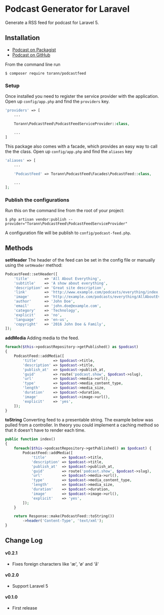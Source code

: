 # Podcast Generator for Laravel

Generate a RSS feed for podcast for Laravel 5.

## Installation

- [Podcast on Packagist](https://packagist.org/packages/torann/podcastfeed)
- [Podcast on GitHub](https://github.com/torann/podcastfeed)


From the command line run

```
$ composer require torann/podcastfeed
```

### Setup

Once installed you need to register the service provider with the application. Open up `config/app.php` and find the `providers` key.

```php
'providers' => [
    ...

    Torann\PodcastFeed\PodcastFeedServiceProvider::class,

    ...
]
```

This package also comes with a facade, which provides an easy way to call the the class. Open up `config/app.php` and find the `aliases` key

```php
'aliases' => [
    ...

    'PodcastFeed' => Torann\PodcastFeed\Facades\PodcastFeed::class,

    ...
];
```

### Publish the configurations

Run this on the command line from the root of your project:

```
$ php artisan vendor:publish --provider="Torann\PodcastFeed\PodcastFeedServiceProvider"
```

A configuration file will be publish to `config/podcast-feed.php`.

## Methods

**setHeader**
The header of the feed can be set in the config file or manually using the `setHeader` method:

```php
PodcastFeed::setHeader([
    'title'       => 'All About Everything',
    'subtitle'    => 'A show about everything',
    'description' => 'Great site description',
    'link'        => 'http://www.example.com/podcasts/everything/index.html',
    'image'       => 'http://example.com/podcasts/everything/AllAboutEverything.jpg',
    'author'      => 'John Doe',
    'email'       => 'john.doe@example.com',
    'category'    => 'Technology',
    'explicit'    => 'no',
    'language'    => 'en-us',
    'copyright'   => '2016 John Doe & Family',
]);
```

**addMedia**
Adding media to the feed.

```php
foreach($this->podcastRepository->getPublished() as $podcast)
{
    PodcastFeed::addMedia([
        'title'       => $podcast->title,
        'description' => $podcast->title,
        'publish_at'  => $podcast->publish_at,
        'guid'        => route('podcast.show', $podcast->slug),
        'url'         => $podcast->media->url(),
        'type'        => $podcast->media_content_type,
        'length'      => $podcast->media_size,
        'duration'    => $podcast->duration,
        'image'       => $podcast->image->url(),
        'explicit'    => 'yes',
    ]);
}
```

**toString**
Converting feed to a presentable string. The example below was pulled from a controller. In theory you could implement a caching method so that it doesn't have to render each time.

```php
public function index()
{
    foreach($this->podcastRepository->getPublished() as $podcast) {
        PodcastFeed::addMedia([
            'title'       => $podcast->title,
            'description' => $podcast->title,
            'publish_at'  => $podcast->publish_at,
            'guid'        => route('podcast.show', $podcast->slug),
            'url'         => $podcast->media->url(),
            'type'        => $podcast->media_content_type,
            'length'      => $podcast->media_size,
            'duration'    => $podcast->duration,
            'image'       => $podcast->image->url(),
            'explicit'    => 'yes',
        ]);
    }

    return Response::make(PodcastFeed::toString())
        ->header('Content-Type', 'text/xml');
}
```

## Change Log

#### v0.2.1

- Fixes foreign characters like 'æ', 'ø' and 'å'

#### v0.2.0

- Support Laravel 5


#### v0.1.0

- First release